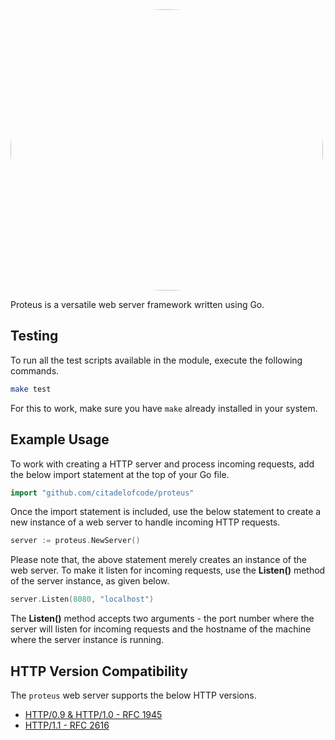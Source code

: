 <img src="https://static.citadelofcode.com/proteus/logo.png" style="border-radius:50%" width="500" height="450" alt="Proteus logo">

Proteus is a versatile web server framework written using Go.

## Testing

To run all the test scripts available in the module, execute the following commands.

```bash
make test
```

For this to work, make sure you have `make` already installed in your system.

## Example Usage

To work with creating a HTTP server and process incoming requests, add the below import statement at the top of your Go file.

```go
import "github.com/citadelofcode/proteus"
```

Once the import statement is included, use the below statement to create a new instance of a web server to handle incoming HTTP requests.

```go
server := proteus.NewServer()
```

Please note that, the above statement merely creates an instance of the web server. To make it listen for incoming requests, use the **Listen()** method of the server instance, as given below.

```go
server.Listen(8080, "localhost")
```

The **Listen()** method accepts two arguments - the port number where the server will listen for incoming requests and the hostname of the machine where the server instance is running.

## HTTP Version Compatibility

The `proteus` web server supports the below HTTP versions.

- [HTTP/0.9 & HTTP/1.0 - RFC 1945](https://datatracker.ietf.org/doc/html/rfc1945)
- [HTTP/1.1 - RFC 2616](https://datatracker.ietf.org/doc/html/rfc2616#autoid-45)
